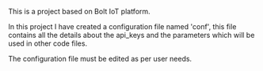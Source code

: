 This is a project based on Bolt IoT platform.

In this project I have created a configuration file named 'conf',
this file contains all the details about the api_keys and the parameters which will be used in other code files.

The configuration file must be edited as per user needs.

